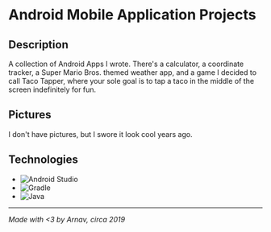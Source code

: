 # Android Mobile Application Projects

## Description
A collection of Android Apps I wrote. There's a calculator, a coordinate tracker, a Super Mario Bros. themed weather app, and a game I decided to call Taco Tapper, where your sole goal is to tap a taco in the middle of the screen indefinitely for fun.

## Pictures
I don't have pictures, but I swore it look cool years ago.

## Technologies
- ![Android Studio](https://img.shields.io/badge/Android%20Studio-3DDC84.svg?style=for-the-badge&logo=android-studio&logoColor=white)
- ![Gradle](https://img.shields.io/badge/Gradle-02303A.svg?style=for-the-badge&logo=Gradle&logoColor=white)
- ![Java](https://img.shields.io/badge/java-%23ED8B00.svg?style=for-the-badge&logo=openjdk&logoColor=white)

---
*Made with <3 by Arnav, circa 2019*
